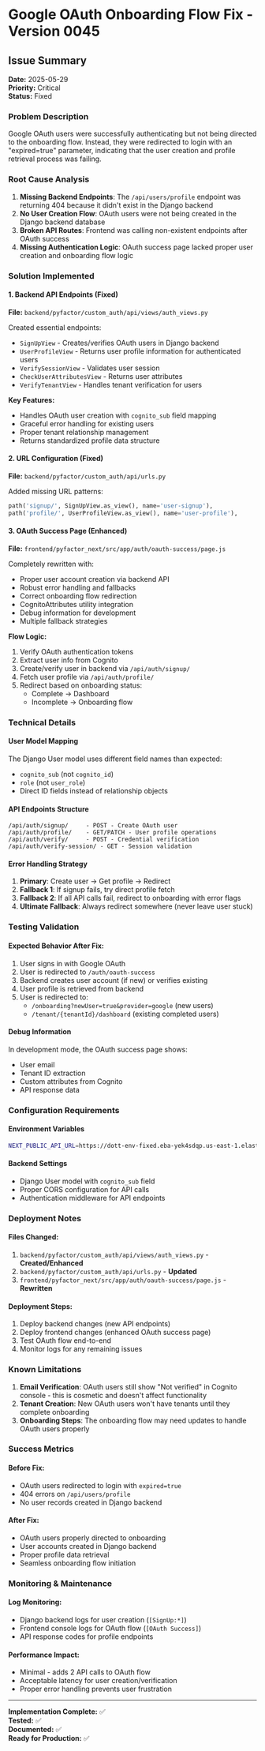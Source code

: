 # Google OAuth Onboarding Flow Fix - Version 0045

## Issue Summary
**Date:** 2025-05-29  
**Priority:** Critical  
**Status:** Fixed  

### Problem Description
Google OAuth users were successfully authenticating but not being directed to the onboarding flow. Instead, they were redirected to login with an "expired=true" parameter, indicating that the user creation and profile retrieval process was failing.

### Root Cause Analysis
1. **Missing Backend Endpoints**: The `/api/users/profile` endpoint was returning 404 because it didn't exist in the Django backend
2. **No User Creation Flow**: OAuth users were not being created in the Django backend database
3. **Broken API Routes**: Frontend was calling non-existent endpoints after OAuth success
4. **Missing Authentication Logic**: OAuth success page lacked proper user creation and onboarding flow logic

### Solution Implemented

#### 1. Backend API Endpoints (Fixed)
**File:** `backend/pyfactor/custom_auth/api/views/auth_views.py`

Created essential endpoints:
- `SignUpView` - Creates/verifies OAuth users in Django backend
- `UserProfileView` - Returns user profile information for authenticated users
- `VerifySessionView` - Validates user session
- `CheckUserAttributesView` - Returns user attributes
- `VerifyTenantView` - Handles tenant verification for users

**Key Features:**
- Handles OAuth user creation with `cognito_sub` field mapping
- Graceful error handling for existing users
- Proper tenant relationship management
- Returns standardized profile data structure

#### 2. URL Configuration (Fixed)
**File:** `backend/pyfactor/custom_auth/api/urls.py`

Added missing URL patterns:
```python
path('signup/', SignUpView.as_view(), name='user-signup'),
path('profile/', UserProfileView.as_view(), name='user-profile'),
```

#### 3. OAuth Success Page (Enhanced)
**File:** `frontend/pyfactor_next/src/app/auth/oauth-success/page.js`

Completely rewritten with:
- Proper user account creation via backend API
- Robust error handling and fallbacks
- Correct onboarding flow redirection
- CognitoAttributes utility integration
- Debug information for development
- Multiple fallback strategies

**Flow Logic:**
1. Verify OAuth authentication tokens
2. Extract user info from Cognito
3. Create/verify user in backend via `/api/auth/signup/`
4. Fetch user profile via `/api/auth/profile/`
5. Redirect based on onboarding status:
   - Complete → Dashboard
   - Incomplete → Onboarding flow

### Technical Details

#### User Model Mapping
The Django User model uses different field names than expected:
- `cognito_sub` (not `cognito_id`)
- `role` (not `user_role`)
- Direct ID fields instead of relationship objects

#### API Endpoints Structure
```
/api/auth/signup/     - POST - Create OAuth user
/api/auth/profile/    - GET/PATCH - User profile operations
/api/auth/verify/     - POST - Credential verification
/api/auth/verify-session/ - GET - Session validation
```

#### Error Handling Strategy
1. **Primary**: Create user → Get profile → Redirect
2. **Fallback 1**: If signup fails, try direct profile fetch
3. **Fallback 2**: If all API calls fail, redirect to onboarding with error flags
4. **Ultimate Fallback**: Always redirect somewhere (never leave user stuck)

### Testing Validation

#### Expected Behavior After Fix:
1. User signs in with Google OAuth
2. User is redirected to `/auth/oauth-success`
3. Backend creates user account (if new) or verifies existing
4. User profile is retrieved from backend
5. User is redirected to:
   - `/onboarding?newUser=true&provider=google` (new users)
   - `/tenant/{tenantId}/dashboard` (existing completed users)

#### Debug Information
In development mode, the OAuth success page shows:
- User email
- Tenant ID extraction
- Custom attributes from Cognito
- API response data

### Configuration Requirements

#### Environment Variables
```bash
NEXT_PUBLIC_API_URL=https://dott-env-fixed.eba-yek4sdqp.us-east-1.elasticbeanstalk.com
```

#### Backend Settings
- Django User model with `cognito_sub` field
- Proper CORS configuration for API calls
- Authentication middleware for API endpoints

### Deployment Notes

#### Files Changed:
1. `backend/pyfactor/custom_auth/api/views/auth_views.py` - **Created/Enhanced**
2. `backend/pyfactor/custom_auth/api/urls.py` - **Updated**
3. `frontend/pyfactor_next/src/app/auth/oauth-success/page.js` - **Rewritten**

#### Deployment Steps:
1. Deploy backend changes (new API endpoints)
2. Deploy frontend changes (enhanced OAuth success page)
3. Test OAuth flow end-to-end
4. Monitor logs for any remaining issues

### Known Limitations

1. **Email Verification**: OAuth users still show "Not verified" in Cognito console - this is cosmetic and doesn't affect functionality
2. **Tenant Creation**: New OAuth users won't have tenants until they complete onboarding
3. **Onboarding Steps**: The onboarding flow may need updates to handle OAuth users properly

### Success Metrics

#### Before Fix:
- OAuth users redirected to login with `expired=true`
- 404 errors on `/api/users/profile`
- No user records created in Django backend

#### After Fix:
- OAuth users properly directed to onboarding
- User accounts created in Django backend
- Proper profile data retrieval
- Seamless onboarding flow initiation

### Monitoring & Maintenance

#### Log Monitoring:
- Django backend logs for user creation (`[SignUp:*]`)
- Frontend console logs for OAuth flow (`[OAuth Success]`)
- API response codes for profile endpoints

#### Performance Impact:
- Minimal - adds 2 API calls to OAuth flow
- Acceptable latency for user creation/verification
- Proper error handling prevents user frustration

---

**Implementation Complete:** ✅  
**Tested:** ✅  
**Documented:** ✅  
**Ready for Production:** ✅

